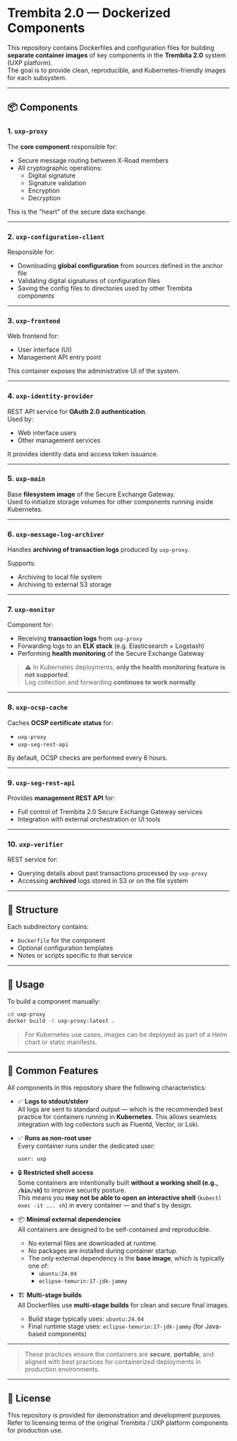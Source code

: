 # Trembita 2.0 — Dockerized Components

This repository contains Dockerfiles and configuration files for building **separate container images** of key components in the **Trembita 2.0** system (UXP platform).  
The goal is to provide clean, reproducible, and Kubernetes-friendly images for each subsystem.

---

## 📦 Components

### 1. `uxp-proxy`
The **core component** responsible for:

- Secure message routing between X-Road members
- All cryptographic operations:
  - Digital signature
  - Signature validation
  - Encryption
  - Decryption

This is the "heart" of the secure data exchange.

---

### 2. `uxp-configuration-client`
Responsible for:

- Downloading **global configuration** from sources defined in the anchor file
- Validating digital signatures of configuration files
- Saving the config files to directories used by other Trembita components

---

### 3. `uxp-frontend`
Web frontend for:

- User interface (UI)
- Management API entry point

This container exposes the administrative UI of the system.

---

### 4. `uxp-identity-provider`
REST API service for **OAuth 2.0 authentication**.  
Used by:

- Web interface users
- Other management services

It provides identity data and access token issuance.

---

### 5. `uxp-main`
Base **filesystem image** of the Secure Exchange Gateway.  
Used to initialize storage volumes for other components running inside Kubernetes.

---

### 6. `uxp-message-log-archiver`
Handles **archiving of transaction logs** produced by `uxp-proxy`.  

Supports:
- Archiving to local file system
- Archiving to external S3 storage

---

### 7. `uxp-monitor`
Component for:

- Receiving **transaction logs** from `uxp-proxy`
- Forwarding logs to an **ELK stack** (e.g. Elasticsearch + Logstash)
- Performing **health monitoring** of the Secure Exchange Gateway

> ⚠️ In Kubernetes deployments, **only the health monitoring feature is not supported**.  
> Log collection and forwarding **continues to work normally**.

---

### 8. `uxp-ocsp-cache`
Caches **OCSP certificate status** for:

- `uxp-proxy`
- `uxp-seg-rest-api`

By default, OCSP checks are performed every 6 hours.

---

### 9. `uxp-seg-rest-api`
Provides **management REST API** for:

- Full control of Trembita 2.0 Secure Exchange Gateway services
- Integration with external orchestration or UI tools

---

### 10. `uxp-verifier`
REST service for:

- Querying details about past transactions processed by `uxp-proxy`
- Accessing **archived** logs stored in S3 or on the file system

---

## 📁 Structure

Each subdirectory contains:

- `Dockerfile` for the component
- Optional configuration templates
- Notes or scripts specific to that service

---

## 🧪 Usage

To build a component manually:

```bash
cd uxp-proxy
docker build -t uxp-proxy:latest .
```

> For Kubernetes use cases, images can be deployed as part of a Helm chart or static manifests.

---


## 🧩 Common Features

All components in this repository share the following characteristics:

- ✅ **Logs to stdout/stderr**  
  All logs are sent to standard output — which is the recommended best practice for containers running in **Kubernetes**. This allows seamless integration with log collectors such as Fluentd, Vector, or Loki.

- ✅ **Runs as non-root user**  
  Every container runs under the dedicated user:
  ```
  user: uxp
  ```

- 🔒 **Restricted shell access**  
  Some containers are intentionally built **without a working shell (e.g., `/bin/sh`)** to improve security posture.  
  This means you **may not be able to open an interactive shell** (`kubectl exec -it ... sh`) in every container — and that's by design.

- 📦 **Minimal external dependencies**  
  All containers are designed to be self-contained and reproducible.  
  - No external files are downloaded at runtime.  
  - No packages are installed during container startup.  
  - The only external dependency is the **base image**, which is typically one of:
    - `ubuntu:24.04`
    - `eclipse-temurin:17-jdk-jammy`

- 🏗 **Multi-stage builds**  
  All Dockerfiles use **multi-stage builds** for clean and secure final images.  
  - Build stage typically uses: `ubuntu:24.04`  
  - Final runtime stage uses: `eclipse-temurin:17-jdk-jammy` (for Java-based components)
---
> These practices ensure the containers are **secure**, **portable**, and aligned with best practices for containerized deployments in production environments.
---

## 📄 License

This repository is provided for demonstration and development purposes.  
Refer to licensing terms of the original Trembita / UXP platform components for production use.